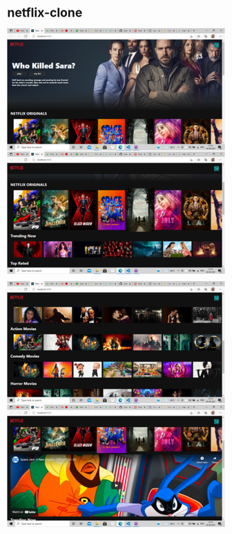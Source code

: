 # netflix-clone
 
<p align="center">
  <img src="https://github.com/rudreshmishrasde/Netflix-clone/blob/main/project%20screenshots/Screenshot%20(321).png">
  <img src="https://github.com/rudreshmishrasde/Netflix-clone/blob/main/project%20screenshots/Screenshot%20(322).png">
</p>
<p align="center">
  <img src="https://github.com/rudreshmishrasde/Netflix-clone/blob/main/project%20screenshots/Screenshot%20(323).png">
  <img src="https://github.com/rudreshmishrasde/Netflix-clone/blob/main/project%20screenshots/Screenshot%20(324).png">
